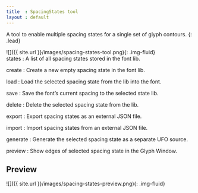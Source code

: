 ```yaml
---
title  : SpacingStates tool
layout : default
---
```


A tool to enable multiple spacing states for a single set of glyph contours.
{: .lead}

<div class='row'>
<div class='col-sm-4' markdown='1'>
![]({{ site.url }}/images/spacing-states-tool.png){: .img-fluid}
</div>
<div class='col-sm-8' markdown='1'>
states
: A list of all spacing states stored in the font lib.

create
: Create a new empty spacing state in the font lib.

load
: Load the selected spacing state from the lib into the font.

save
: Save the font’s current spacing to the selected state lib.

delete
: Delete the selected spacing state from the lib.

export
: Export spacing states as an external JSON file.

import
: Import spacing states from an external JSON file.

generate
: Generate the selected spacing state as a separate UFO source.

preview
: Show edges of selected spacing state in the Glyph Window.
</div>
</div>


Preview
-------

![]({{ site.url }}/images/spacing-states-preview.png){: .img-fluid}

